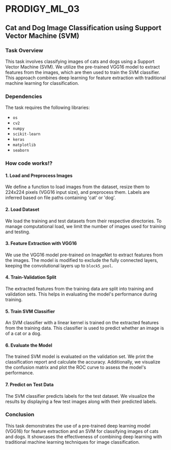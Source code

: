 # PRODIGY_ML_03
## Cat and Dog Image Classification using Support Vector Machine (SVM)

### Task Overview
This task involves classifying images of cats and dogs using a Support Vector Machine (SVM). We utilize the pre-trained VGG16 model to extract features from the images, which are then used to train the SVM classifier. This approach combines deep learning for feature extraction with traditional machine learning for classification.

### Dependencies
The task requires the following libraries:
- `os`
- `cv2`
- `numpy`
- `scikit-learn`
- `keras`
- `matplotlib`
- `seaborn`

### How code works!?

#### 1. Load and Preprocess Images
We define a function to load images from the dataset, resize them to 224x224 pixels (VGG16 input size), and preprocess them. Labels are inferred based on file paths containing 'cat' or 'dog'.

#### 2. Load Dataset
We load the training and test datasets from their respective directories. To manage computational load, we limit the number of images used for training and testing.

#### 3. Feature Extraction with VGG16
We use the VGG16 model pre-trained on ImageNet to extract features from the images. The model is modified to exclude the fully connected layers, keeping the convolutional layers up to `block5_pool`.

#### 4. Train-Validation Split
The extracted features from the training data are split into training and validation sets. This helps in evaluating the model's performance during training.

#### 5. Train SVM Classifier
An SVM classifier with a linear kernel is trained on the extracted features from the training data. This classifier is used to predict whether an image is of a cat or a dog.

#### 6. Evaluate the Model
The trained SVM model is evaluated on the validation set. We print the classification report and calculate the accuracy. Additionally, we visualize the confusion matrix and plot the ROC curve to assess the model's performance.

#### 7. Predict on Test Data
The SVM classifier predicts labels for the test dataset. We visualize the results by displaying a few test images along with their predicted labels.

### Conclusion
This task demonstrates the use of a pre-trained deep learning model (VGG16) for feature extraction and an SVM for classifying images of cats and dogs. It showcases the effectiveness of combining deep learning with traditional machine learning techniques for image classification.
